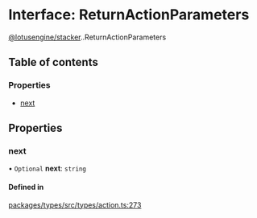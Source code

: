 # Interface: ReturnActionParameters

[@lotusengine/stacker](../wiki/@lotusengine.stacker).[<internal>](../wiki/@lotusengine.stacker.%3Cinternal%3E).ReturnActionParameters

## Table of contents

### Properties

- [next](../wiki/@lotusengine.stacker.%3Cinternal%3E.ReturnActionParameters#next)

## Properties

### next

• `Optional` **next**: `string`

#### Defined in

[packages/types/src/types/action.ts:273](https://github.com/lotusengine/sdk/blob/f1f5297/packages/types/src/types/action.ts#L273)
